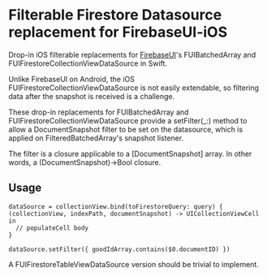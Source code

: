 # Filterable Firestore Datasource replacement for FirebaseUI-iOS
Drop-in iOS filterable replacements for [FirebaseUI](https://github.com/firebase/FirebaseUI-iOS)'s FUIBatchedArray and FUIFirestoreCollectionViewDataSource in Swift.

Unlike FirebaseUI on Android, the iOS FUIFirestoreCollectionViewDataSource is not easily extendable, so filtering data after the snapshot is received is a challenge.

These drop-in replacements for FUIBatchedArray and FUIFirestoreCollectionViewDataSource provide a setFilter(_:) method to allow a DocumentSnapshot filter to be set on the datasource, which is applied on FilteredBatchedArray's snapshot listener.

The filter is a closure applicable to a [DocumentSnapshot] array. In other words, a (DocumentSnapshot)->Bool closure.

## Usage
```
dataSource = collectionView.bind(toFirestoreQuery: query) { (collectionView, indexPath, documentSnapshot) -> UICollectionViewCell in
  // populateCell body
}

dataSource.setFilter({ goodIdArray.contains($0.documentID) })
```

A FUIFirestoreTableViewDataSource version should be trivial to implement.
